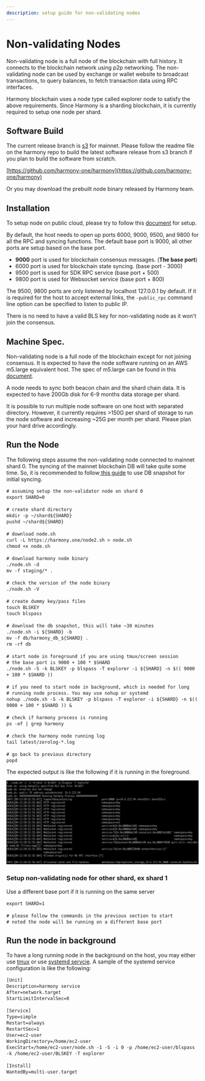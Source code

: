 ```yaml
---
description: setup guide for non-validating nodes
---
```


# Non-validating Nodes

Non-validating node is a full node of the blockchain with full history. It connects to the blockchain network using p2p networking. The non-validating node can be used by exchange or wallet website to broadcast transactions, to query balances, to fetch transaction data using RPC interfaces.

Harmony blockchain uses a node type called explorer node to satisfy the above requirements. Since Harmony is a sharding blockchain, it is currently required to setup one node per shard.

## Software Build

The current release branch is [s3](https://github.com/harmony-one/harmony/tree/s3) for mainnet. Please follow the readme file on the harmony repo to build the latest software release from s3 branch if you plan to build the software from scratch.

[https://github.com/harmony-one/harmony](https://github.com/harmony-one/harmony)

Or you may download the prebuilt node binary released by Harmony team.

## Installation

To setup node on public cloud, please try to follow this [document](https://nodes.harmony.one/foundational-node-playbook/setting-up-your-node/setupnode) for setup.

By default, the host needs to open up ports 6000, 9000, 9500, and 9800 for all the RPC and syncing functions. The default base port is 9000, all other ports are setup based on the base port.

* **9000** port is used for blockchain consensus messages. \(**The base port**\)
* 6000 port is used for blockchain state syncing. \(base port - 3000\)
* 9500 port is used for SDK RPC service \(base port + 500\)
* 9800 port is used for Websocket service \(base port + 800\)

The 9500, 9800 ports are only listened by localhost 127.0.0.1 by default. If it is required for the host to accept external links, the `-public_rpc` command line option can be specified to listen to public IP.

There is no need to have a valid BLS key for non-validating node as it won't join the consensus.

## Machine Spec.

Non-validating node is a full node of the blockchain except for not joining consensus. It is expected to have the node software running on an AWS m5.large equivalent host. The spec of m5.large can be found in this [document](https://aws.amazon.com/ec2/instance-types/m5/).

A node needs to sync both beacon chain and the shard chain data. It is expected to have 200Gb disk for 6-9 months data storage per shard.

It is possible to run multiple node software on one host with separated directory. However, it currently requires &gt;150G per shard of storage to run the node software and increasing ~25G per month per shard. Please plan your hard drive accordingly.

## Run the Node

The following steps assume the non-validating node connected to mainnet shard 0. The syncing of the mainnet blockchain DB will take quite some time. So, it is recommended to follow[ this guide](https://nodes.harmony.one/foundational-node-playbook/fast-state-syncing-using-db-snapshot) to use DB snapshot for initial syncing.

```text
# assuming setup the non-validator node on shard 0
export SHARD=0

# create shard directory
mkdir -p ~/shard${SHARD}
pushd ~/shard${SHARD}

# download node.sh
curl -L https://harmony.one/node2.sh > node.sh
chmod +x node.sh

# download harmony node binary
./node.sh -d
mv -f staging/* .

# check the version of the node binary
./node.sh -V

# create dummy key/pass files
touch BLSKEY
touch blspass

# download the db snapshot, this will take ~30 minutes
./node.sh -i ${SHARD} -b
mv -f db/harmony_db_${SHARD} .
rm -rf db

# start node in foreground if you are using tmux/screen session
# the base port is 9000 + 100 * $SHARD
./node.sh -S -k BLSKEY -p blspass -T explorer -i ${SHARD} -n $(( 9000 + 100 * $SHARD ))

# if you need to start node in background, which is needed for long
# running node process. You may use nohup or systemd
nohup ./node.sh -S -k BLSKEY -p blspass -T explorer -i ${SHARD} -n $(( 9000 + 100 * $SHARD )) &

# check if harmony process is running
ps -ef | grep harmony

# check the harmony node running log
tail latest/zerolog-*.log

# go back to previous directory
popd
```

The expected output is like the following if it is running in the foreground.

![output of running non-validating node](../.gitbook/assets/screen-shot-2019-09-12-at-8.55.13-pm.png)

### Setup non-validating node for other shard, ex shard 1

Use a different base port if it is running on the same server

```text
export SHARD=1

# please follow the commands in the previous section to start
# noted the node will be running on a different base port
```

## Run the node in background

To have a long running node in the background on the host, you may either use [tmux](https://github.com/tmux/tmux) or use [systemd servcie](http://man7.org/linux/man-pages/man5/systemd.service.5.html). A sample of the systemd service configuration is like the following:

```text
[Unit]
Description=harmony service
After=network.target
StartLimitIntervalSec=0

[Service]
Type=simple
Restart=always
RestartSec=1
User=ec2-user
WorkingDirectory=/home/ec2-user
ExecStart=/home/ec2-user/node.sh -1 -S -i 0 -p /home/ec2-user/blspass -k /home/ec2-user/BLSKEY -T explorer

[Install]
WantedBy=multi-user.target
```


